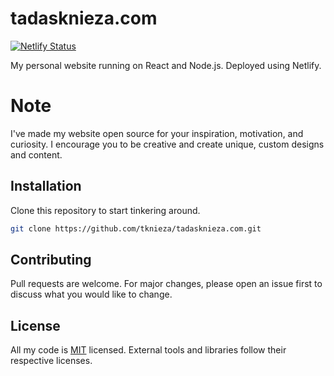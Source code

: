# tadasknieza.com

[![Netlify Status](https://api.netlify.com/api/v1/badges/3351cba0-7fcf-4e3f-8415-11dc4e3c04b1/deploy-status)](https://app.netlify.com/sites/tknieza/deploys)

My personal website running on React and Node.js. Deployed using Netlify.

# Note

I've made my website open source for your inspiration, motivation, and curiosity. I encourage you to be creative and create unique, custom designs and content.

## Installation

Clone this repository to start tinkering around.

```bash
git clone https://github.com/tknieza/tadasknieza.com.git
```

## Contributing

Pull requests are welcome. For major changes, please open an issue first to discuss what you would like to change.

## License

All my code is [MIT](https://choosealicense.com/licenses/mit/) licensed. External tools and libraries follow their respective licenses.
